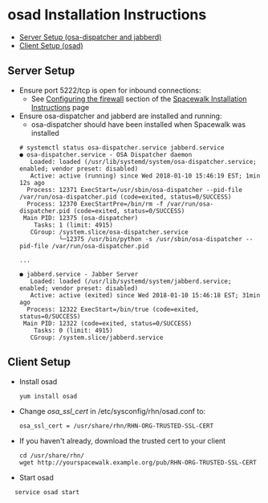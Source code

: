 # osad Installation Instructions



 * [Server Setup (osa-dispatcher and jabberd)](OSADSetup#ServerSetup)
 * [Client Setup (osad)](OSADSetup#ClientSetup)

## Server Setup
  * Ensure port 5222/tcp is open for inbound connections:
    * See [Configuring the firewall](HowToInstall#configuring-the-firewall) section of the [Spacewalk Installation Instructions](HowToInstall#configuring-the-firewall) page
  * Ensure osa-dispatcher and jabberd are installed and running:
    * osa-dispatcher should have been installed when Spacewalk was installed
     ```shell
     # systemctl status osa-dispatcher.service jabberd.service
     ● osa-dispatcher.service - OSA Dispatcher daemon
        Loaded: loaded (/usr/lib/systemd/system/osa-dispatcher.service; enabled; vendor preset: disabled)
        Active: active (running) since Wed 2018-01-10 15:46:19 EST; 1min 12s ago
       Process: 12371 ExecStart=/usr/sbin/osa-dispatcher --pid-file /var/run/osa-dispatcher.pid (code=exited, status=0/SUCCESS)
       Process: 12370 ExecStartPre=/bin/rm -f /var/run/osa-dispatcher.pid (code=exited, status=0/SUCCESS)
      Main PID: 12375 (osa-dispatcher)
         Tasks: 1 (limit: 4915)
        CGroup: /system.slice/osa-dispatcher.service
                └─12375 /usr/bin/python -s /usr/sbin/osa-dispatcher --pid-file /var/run/osa-dispatcher.pid

     ...

     ● jabberd.service - Jabber Server
        Loaded: loaded (/usr/lib/systemd/system/jabberd.service; enabled; vendor preset: disabled)
        Active: active (exited) since Wed 2018-01-10 15:46:18 EST; 31min ago
       Process: 12322 ExecStart=/bin/true (code=exited, status=0/SUCCESS)
      Main PID: 12322 (code=exited, status=0/SUCCESS)
         Tasks: 0 (limit: 4915)
        CGroup: /system.slice/jabberd.service
     ```

## Client Setup
 * Install osad
    ```shell
    yum install osad
    ```
 * Change *osa_ssl_cert* in /etc/sysconfig/rhn/osad.conf to:

    `osa_ssl_cert = /usr/share/rhn/RHN-ORG-TRUSTED-SSL-CERT`

 * If you haven't already, download the trusted cert to your client
    ```shell
    cd /usr/share/rhn/
    wget http://yourspacewalk.example.org/pub/RHN-ORG-TRUSTED-SSL-CERT
    ```
 * Start osad
  ```shell
    service osad start
  ```
